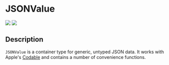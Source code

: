 # JSONValue

[![](https://img.shields.io/endpoint?url=https%3A%2F%2Fswiftpackageindex.com%2Fapi%2Fpackages%2Fedonv%2FJSONValue%2Fbadge%3Ftype%3Dswift-versions)](https://swiftpackageindex.com/edonv/JSONValue)
[![](https://img.shields.io/endpoint?url=https%3A%2F%2Fswiftpackageindex.com%2Fapi%2Fpackages%2Fedonv%2FJSONValue%2Fbadge%3Ftype%3Dplatforms)](https://swiftpackageindex.com/edonv/JSONValue)

## Description

`JSONValue` is a container type for generic, untyped JSON data. It works with Apple's [Codable](https://developer.apple.com/documentation/foundation/archives_and_serialization/encoding_and_decoding_custom_types) and contains a number of convenience functions.
